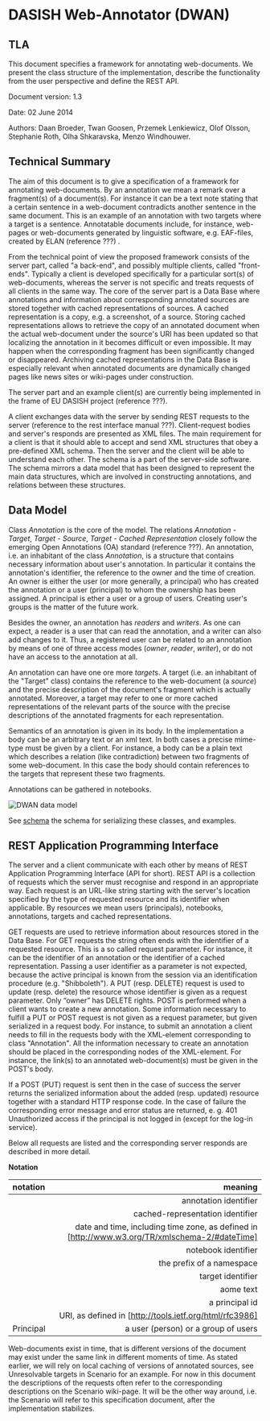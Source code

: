 DASISH Web-Annotator (DWAN)
===
TLA
---

This document specifies a framework for annotating web-documents. We present the class structure of the implementation, describe the functionality from the user perspective and define the REST API.

Document version: 1.3

Date: 02 June 2014

Authors: 
Daan Broeder, Twan Goosen, Przemek Lenkiewicz, Olof Olsson, Stephanie Roth, Olha Shkaravska, Menzo Windhouwer.

Technical Summary
---

The aim of this document is to give a specification of a framework for annotating web-documents. By an annotation we mean a remark over a fragment(s) of a document(s). For instance it can be a text note stating that a certain sentence in a web-document contradicts another sentence in the same document. This is an example of an annotation with two targets where a target is a sentence. Annotatable documents include, for instance, web-pages or web-documents generated by linguistic software, e.g. EAF-files, created by ELAN (reference ???) .

From the technical point of view the proposed framework consists of the server part, called "a back-end", and possibly multiple clients, called "front-ends". Typically a client is developed specifically for a particular sort(s) of web-documents, whereas the server is not specific and treats requests of all clients in the same way. The core of the server part is a Data Base where annotations and information about corresponding annotated sources are stored together with cached representations of sources. A cached representation is a copy, e.g. a screenshot, of a source. Storing cached representations allows to retrieve the copy of an annotated document when the actual web-document under the source's URI has been updated so that localizing the annotation in it becomes difficult or even impossible. It may happen when the corresponding fragment has been significantly changed or disappeared. Archiving cached representations in the Data Base is especially relevant when annotated documents are dynamically changed pages like news sites or wiki-pages under construction.

The server part and an example client(s) are currently being implemented in the frame of EU DASISH project (reference ???).

A client exchanges data with the server by sending REST requests to the server (reference to the rest interface manual ???). Client-request bodies and server's responds are presented as XML files. The main requirement for a client is that it should able to accept and send XML structures that obey a pre-defined XML schema. Then the server and the client will be able to understand each other. The schema is a part of the server-side software. The schema mirrors a data model that has been designed to represent the main data structures, which are involved in constructing annotations, and relations between these structures.


Data Model
---

Class *Annotation* is the core of the model. The relations *Annotation - Target*, *Target - Source*, *Target - Cached Representation* closely follow the emerging Open Annotations (OA) standard (reference ???). An annotation, i.e. an inhabitant of the class *Annotation*, is a structure that contains necessary information about user's annotation. In particular it contains the annotation's identifier, the reference to the owner and the time of creation. An owner is either the user (or more generally, a principal) who has created the annotation or a user (principal) to whom the ownership has been assigned. A principal is ether a user or a group of users. Creating user's groups is the matter of the future work.

Besides the owner, an annotation has *readers* and *writers*. As one can expect, a reader is a user that can read the annotation, and a writer can also add changes to it. Thus, a registered user can be related to an annotation by means of one of three access modes (*owner*, *reader*, *writer*), or do not have an access to the annotation at all.

An annotation can have one ore more *target*s. A target (i.e. an inhabitant of the "Target" class) contains the reference to the web-document (a *source*) and the precise description of the document's fragment which is actually annotated. Moreover, a target may refer to one or more cached representations of the relevant parts of the source with the precise descriptions of the annotated fragments for each representation.

Semantics of an annotation is given in its body. In the implementation a body can be an arbitrary text or an xml text. In both cases a precise mime-type must be given by a client. For instance, a body can be a plain text which describes a relation (like contradiction) between two fragments of some web-document. In this case the body should contain references to the targets that represent these two fragments.

Annotations can be gathered in notebooks.

![DWAN data model](/images/logo.png)

See [schema](http://lux17.mpi.nl/schemacat/schemas/s15/files/dwan.xsd)  the schema for serializing these classes, and examples. 

REST Application Programming Interface
---

The server and a client communicate with each other by means of REST Application Programming Interface (API for short). REST API is a collection of requests which the server must recognise and respond in an appropriate way. Each request is an URL-like string starting with the server's location specified by the type of requested resource and its identifier when applicable. By resources we mean users (principals), notebooks, annotations, targets and cached representations.

GET requests are used to retrieve information about resources stored in the Data Base. For GET requests the string often ends with the identifier of a requested resource. This is a so called request parameter. For instance, it can be the identifier of an annotation or the identifier of a cached representation. Passing a user identifier as a parameter is not expected, because the active principal is known from the session via an identification procedure (e.g. "Shibboleth"). A PUT (resp. DELETE) request is used to update (resp. delete) the resource whose identifier is given as a request parameter. Only “owner” has DELETE rights. POST is performed when a client wants to create a new annotation. Some information necessary to fulfill a PUT or POST request is not given as a request parameter, but given serialized in a request body. For instance, to submit an annotation a client needs to fill in the requests body with the XML-element corresponding to class "Annotation". All the information necessary to create an annotation should be placed in the corresponding nodes of the XML-element. For instance, the link(s) to an annotated web-document(s) must be given in the POST's body.

If a POST (PUT) request is sent then in the case of success the server returns the serialized information about the added (resp. updated) resource together with a standard HTTP response code. In the case of failure the corresponding error message and error status are returned, e. g. 401 Unauthorized access if the principal is not logged in (except for the log-in service).

Below all requests are listed and the corresponding server responds are described in more detail.

**Notation**


| notation |  meaning |
|:----------|-----------:|
| <aid> | 	annotation identifier |
|<cid>	| cached-representation identifier|
|<datetime>	| date and time, including time zone, as defined in [http://www.w3.org/TR/xmlschema-2/#dateTime] |
|<nid>	 | notebook identifier |
| <prefix> | 	the prefix of a namespace |
| <tid>	 | target identifier |
| <text> |	aome text |
| <prid> |	a principal id|
|<URI>	| URI, as defined in [http://tools.ietf.org/html/rfc3986] |
| Principal	| a user (person) or a group of users |


Web-documents exist in time, that is different versions of the document may exist under the same link in different moments of time. As stated earlier, we will rely on local caching of versions of annotated sources, see Unresolvable targets in Scenario for an example. For now in this document the descriptions of the requests often refer to the corresponding descriptions on the Scenario wiki-page. It will be the other way around, i.e. the Scenario will refer to this specification document, after the implementation stabilizes.